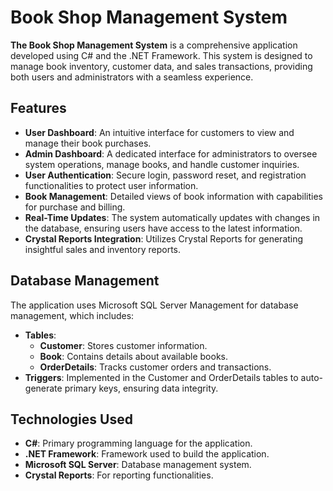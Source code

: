 # Book Shop Management System

**The Book Shop Management System** is a comprehensive application developed using C# and the .NET Framework. This system is designed to manage book inventory, customer data, and sales transactions, providing both users and administrators with a seamless experience.

## Features
- **User Dashboard**: An intuitive interface for customers to view and manage their book purchases.
- **Admin Dashboard**: A dedicated interface for administrators to oversee system operations, manage books, and handle customer inquiries.
- **User Authentication**: Secure login, password reset, and registration functionalities to protect user information.
- **Book Management**: Detailed views of book information with capabilities for purchase and billing.
- **Real-Time Updates**: The system automatically updates with changes in the database, ensuring users have access to the latest information.
- **Crystal Reports Integration**: Utilizes Crystal Reports for generating insightful sales and inventory reports.

## Database Management
The application uses Microsoft SQL Server Management for database management, which includes:
- **Tables**:
  - **Customer**: Stores customer information.
  - **Book**: Contains details about available books.
  - **OrderDetails**: Tracks customer orders and transactions.
- **Triggers**: Implemented in the Customer and OrderDetails tables to auto-generate primary keys, ensuring data integrity.

## Technologies Used
- **C#**: Primary programming language for the application.
- **.NET Framework**: Framework used to build the application.
- **Microsoft SQL Server**: Database management system.
- **Crystal Reports**: For reporting functionalities.


